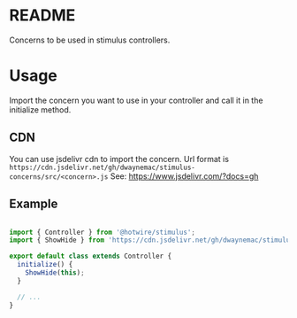 # README
Concerns to be used in stimulus controllers.

# Usage

Import the concern you want to use in your controller and call it in the initialize method.

## CDN
You can use jsdelivr cdn to import the concern.
Url format is `https://cdn.jsdelivr.net/gh/dwaynemac/stimulus-concerns/src/<concern>.js`
See: https://www.jsdelivr.com/?docs=gh

## Example
```js

import { Controller } from '@hotwire/stimulus';
import { ShowHide } from 'https://cdn.jsdelivr.net/gh/dwaynemac/stimulus-concerns/src/showHide.js';

export default class extends Controller {
  initialize() {
    ShowHide(this);
  }

  // ...
}

```
